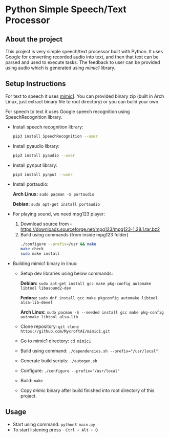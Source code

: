 # Python Simple Speech/Text Processor

## About the project

This project is very simple speech/text processor built with Python. It uses Google for converting recorded audio into text, and then that text can be parsed and used to execute tasks. The feedback to user can be provided using audio which is generated using *mimic1* library.

## Setup Instructions

For text to speech it uses [mimic1](https://github.com/MycroftAI/mimic1). You can provided binary zip (built in Arch Linux, just extract binary file to root directory) or you can build your own.

For speech to text it uses Google speech recognition using SpeechRecognition library.

* Install speech recognition library:
    ```sh
    pip3 install SpeechRecognition --user
    ```

* Install pyaudio library:
    ```sh
    pip3 install pyaudio --user
    ```

* Install pynput library:
    ```sh
    pip3 install pynput --user
    ```

* Install portaudio:

    **Arch Linux:** ```sudo pacman -S portaudio```

    **Debian:** ```sudo apt-get install portaudio```

* For playing sound, we need mpg123 player:
    1. Download source from - https://downloads.sourceforge.net/mpg123/mpg123-1.28.1.tar.bz2
    2. Build using commands (from inside mpg123 folder)
        ```sh
        ./configure --prefix=/usr && make
        make check
        sudo make install
        ```

* Building mimic1 binary in linux:
    * Setup dev libraries using below commands:

        **Debian:** ```sudo apt-get install gcc make pkg-config automake libtool libasound2-dev```

        **Fedora:** ```sudo dnf install gcc make pkgconfig automake libtool alsa-lib-devel```

        **Arch Linux:** ```sudo pacman -S --needed install gcc make pkg-config automake libtool alsa-lib```

    * Clone repository: ```git clone https://github.com/MycroftAI/mimic1.git```
    * Go to mimic1 directory: ```cd mimic1```
    * Build using command: ```./dependencies.sh --prefix="/usr/local"```
    * Generate build scripts: ```./autogen.sh```
    * Configure: ```./configure --prefix="/usr/local"```
    * Build: ```make```
    * Copy *mimic* binary after build finished into root directory of this project.

## Usage

* Start using command: ```python3 main.py```
* To start listening press - `Ctrl + Alt + Q`
